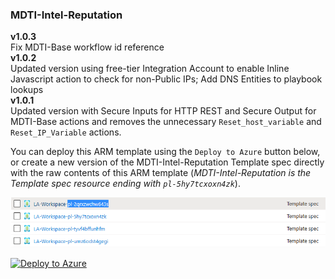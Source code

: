### MDTI-Intel-Reputation
**v1.0.3**  
Fix MDTI-Base workflow id reference  
**v1.0.2**  
Updated version using free-tier Integration Account to enable Inline Javascript action to check for non-Public IPs; Add DNS Entities to playbook lookups  
**v1.0.1**  
Updated version with Secure Inputs for HTTP REST and Secure Output for MDTI-Base actions and removes the unnecessary `Reset_host_variable` and `Reset_IP_Variable` actions.  

You can deploy this ARM template using the `Deploy to Azure` button below, or create a new version of the MDTI-Intel-Reputation Template spec directly with the raw contents of this ARM template (*MDTI-Intel-Reputation is the Template spec resource ending with `pl-5hy7tcxoxn4zk`*).

![MDTI-Intel-Reputation Template spec](https://raw.githubusercontent.com/mr-mongo/MDTI/main/Content-Hub/.images/mdti_automatedtriage_template_spec.png "MDTI-Intel-Reputation Template spec")

[![Deploy to Azure](https://aka.ms/deploytoazurebutton)](https://portal.azure.com/#create/Microsoft.Template/uri/https%3A%2F%2Fraw.githubusercontent.com%2Fmr-mongo%2FMDTI%2Fmain%2FContent-Hub%2FMDTI-Intel-Reputation%2FMDTI-Intel-Reputation.json)